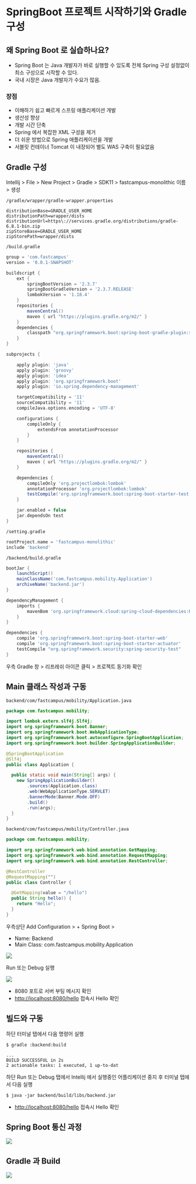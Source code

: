 # SpringBoot 프로젝트 시작하기와 Gradle 구성

## 왜 Spring Boot 로 실습하나요?

- Spring Boot 는 Java 개발자가 바로 실행할 수 있도록 전체 Spring 구성 설정없이 최소 구성으로 시작할 수 있다.
- 국내 시장은 Java 개발자가 수요가 많음.

### 장점

- 이해하기 쉽고 빠르게 스프링 애플리케이션 개발
- 생산성 향상
- 개발 시간 단축
- Spring 에서 복잡한 XML 구성을 제거
- 더 쉬운 방법으로 Spring 애플리케이션을 개발
- 서블릿 컨테이너 Tomcat 이 내장되어 별도 WAS 구축이 필요없음

## Gradle 구성

Intellij > File > New Project > Gradle > SDK11 > fastcampus-monolithic 이름 > 생성

`/gradle/wrapper/gradle-wrapper.properties`

```properties
distributionBase=GRADLE_USER_HOME
distributionPath=wrapper/dists
distributionUrl=https\://services.gradle.org/distributions/gradle-6.8.1-bin.zip
zipStoreBase=GRADLE_USER_HOME
zipStorePath=wrapper/dists

```


`/build.gradle`

```groovy
group = 'com.fastcampus'
version = '0.0.1-SNAPSHOT'

buildscript {
    ext {
        springBootVersion = '2.3.7'
        springBootGradleVersion = '2.3.7.RELEASE'
        lombokVersion = '1.18.4'
    }
    repositories {
        mavenCentral()
        maven { url "https://plugins.gradle.org/m2/" }
    }
    dependencies {
        classpath "org.springframework.boot:spring-boot-gradle-plugin:${springBootGradleVersion}"
    }
}

subprojects {

    apply plugin: 'java'
    apply plugin: 'groovy'
    apply plugin: 'idea'
    apply plugin: 'org.springframework.boot'
    apply plugin: 'io.spring.dependency-management'

    targetCompatibility = '11'
    sourceCompatibility = '11'
    compileJava.options.encoding = 'UTF-8'

    configurations {
        compileOnly {
            extendsFrom annotationProcessor
        }
    }

    repositories {
        mavenCentral()
        maven { url "https://plugins.gradle.org/m2/" }
    }

    dependencies {
        compileOnly 'org.projectlombok:lombok'
        annotationProcessor 'org.projectlombok:lombok'
        testCompile('org.springframework.boot:spring-boot-starter-test')
    }

    jar.enabled = false
    jar.dependsOn test
}
```

`/setting.gradle`

```groovy
rootProject.name = 'fastcampus-monolithic'
include 'backend'
```

`/backend/build.gradle`

```groovy
bootJar {
    launchScript()
    mainClassName('com.fastcampus.mobility.Application')
    archiveName('backend.jar')
}

dependencyManagement {
    imports {
        mavenBom 'org.springframework.cloud:spring-cloud-dependencies:Hoxton.SR8'
    }
}

dependencies {
    compile 'org.springframework.boot:spring-boot-starter-web'
    compile 'org.springframework.boot:spring-boot-starter-actuator'
    testCompile "org.springframework.security:spring-security-test"
}
```

우측 Gradle 창 > 리프레쉬 아이콘 클릭 > 프로젝트 동기화 확인

## Main 클래스 작성과 구동

`backend/com/fastcampus/mobility/Application.java`

```java
package com.fastcampus.mobility;

import lombok.extern.slf4j.Slf4j;
import org.springframework.boot.Banner;
import org.springframework.boot.WebApplicationType;
import org.springframework.boot.autoconfigure.SpringBootApplication;
import org.springframework.boot.builder.SpringApplicationBuilder;

@SpringBootApplication
@Slf4j
public class Application {

  public static void main(String[] args) {
    new SpringApplicationBuilder()
        .sources(Application.class)
        .web(WebApplicationType.SERVLET)
        .bannerMode(Banner.Mode.OFF)
        .build()
        .run(args);
  }
}
```

`backend/com/fastcampus/mobility/Controller.java`

```java
package com.fastcampus.mobility;

import org.springframework.web.bind.annotation.GetMapping;
import org.springframework.web.bind.annotation.RequestMapping;
import org.springframework.web.bind.annotation.RestController;

@RestController
@RequestMapping("")
public class Controller {

  @GetMapping(value = "/hello")
  public String hello() {
    return "Hello";
  }
}

```

우측상단 Add Configuration > + Spring Boot >
- Name: Backend
- Main Class: com.fastcampus.mobility.Application

![](../image/develop/02/1.png)

Run 또는 Debug 실행

![](../image/develop/02/2.png)

- 8080 포트로 서버 부팅 메시지 확인
- [http://localhost:8080/hello](http://localhost:8080/hello) 접속시 Hello 확인


## 빌드와 구동

하단 터미널 탭에서 다음 명령어 실행

```shell script
$ gradle :backend:build

...
BUILD SUCCESSFUL in 2s
2 actionable tasks: 1 executed, 1 up-to-dat
```

하단 Run 또는 Debug 탭에서 Intellij 에서 실행중인 어플리케이션 중지 후 터미널 탭에서 다음 실행 

```shell script
$ java -jar backend/build/libs/backend.jar
```

- [http://localhost:8080/hello](http://localhost:8080/hello) 접속시 Hello 확인


## Spring Boot 통신 과정

![](../image/develop/02/spring-boot-embedded.png)

## Gradle 과 Build

![](../image/develop/02/spring-boot-gradle.png)





